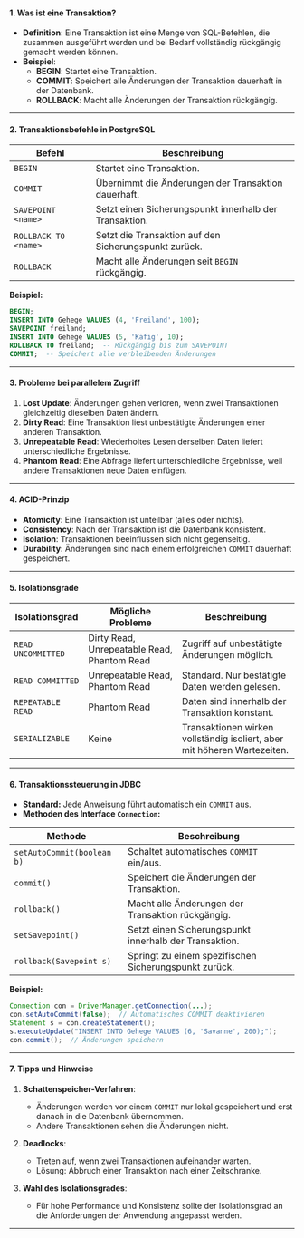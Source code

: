 
#### **1. Was ist eine Transaktion?**
- **Definition**: Eine Transaktion ist eine Menge von SQL-Befehlen, die zusammen ausgeführt werden und bei Bedarf vollständig rückgängig gemacht werden können.
- **Beispiel**:
  - **BEGIN**: Startet eine Transaktion.
  - **COMMIT**: Speichert alle Änderungen der Transaktion dauerhaft in der Datenbank.
  - **ROLLBACK**: Macht alle Änderungen der Transaktion rückgängig.

---

#### **2. Transaktionsbefehle in PostgreSQL**

| **Befehl**              | **Beschreibung**                                                                 |
|--------------------------|---------------------------------------------------------------------------------|
| `BEGIN`                 | Startet eine Transaktion.                                                        |
| `COMMIT`                | Übernimmt die Änderungen der Transaktion dauerhaft.                              |
| `SAVEPOINT <name>`      | Setzt einen Sicherungspunkt innerhalb der Transaktion.                           |
| `ROLLBACK TO <name>`    | Setzt die Transaktion auf den Sicherungspunkt zurück.                            |
| `ROLLBACK`              | Macht alle Änderungen seit `BEGIN` rückgängig.                                   |

**Beispiel:**
```sql
BEGIN;
INSERT INTO Gehege VALUES (4, 'Freiland', 100);
SAVEPOINT freiland;
INSERT INTO Gehege VALUES (5, 'Käfig', 10);
ROLLBACK TO freiland;  -- Rückgängig bis zum SAVEPOINT
COMMIT;  -- Speichert alle verbleibenden Änderungen
```

---

#### **3. Probleme bei parallelem Zugriff**
1. **Lost Update**: Änderungen gehen verloren, wenn zwei Transaktionen gleichzeitig dieselben Daten ändern.
2. **Dirty Read**: Eine Transaktion liest unbestätigte Änderungen einer anderen Transaktion.
3. **Unrepeatable Read**: Wiederholtes Lesen derselben Daten liefert unterschiedliche Ergebnisse.
4. **Phantom Read**: Eine Abfrage liefert unterschiedliche Ergebnisse, weil andere Transaktionen neue Daten einfügen.

---

#### **4. ACID-Prinzip**
- **Atomicity**: Eine Transaktion ist unteilbar (alles oder nichts).
- **Consistency**: Nach der Transaktion ist die Datenbank konsistent.
- **Isolation**: Transaktionen beeinflussen sich nicht gegenseitig.
- **Durability**: Änderungen sind nach einem erfolgreichen `COMMIT` dauerhaft gespeichert.

---

#### **5. Isolationsgrade**

| **Isolationsgrad**        | **Mögliche Probleme**                   | **Beschreibung**                                                 |
|---------------------------|-----------------------------------------|-------------------------------------------------------------------|
| `READ UNCOMMITTED`        | Dirty Read, Unrepeatable Read, Phantom Read | Zugriff auf unbestätigte Änderungen möglich.                     |
| `READ COMMITTED`          | Unrepeatable Read, Phantom Read        | Standard. Nur bestätigte Daten werden gelesen.                   |
| `REPEATABLE READ`         | Phantom Read                           | Daten sind innerhalb der Transaktion konstant.                   |
| `SERIALIZABLE`            | Keine                                  | Transaktionen wirken vollständig isoliert, aber mit höheren Wartezeiten. |

---

#### **6. Transaktionssteuerung in JDBC**
- **Standard:** Jede Anweisung führt automatisch ein `COMMIT` aus.
- **Methoden des Interface `Connection`:**

| **Methode**                | **Beschreibung**                                                     |
|----------------------------|---------------------------------------------------------------------|
| `setAutoCommit(boolean b)` | Schaltet automatisches `COMMIT` ein/aus.                            |
| `commit()`                 | Speichert die Änderungen der Transaktion.                          |
| `rollback()`               | Macht alle Änderungen der Transaktion rückgängig.                  |
| `setSavepoint()`           | Setzt einen Sicherungspunkt innerhalb der Transaktion.             |
| `rollback(Savepoint s)`    | Springt zu einem spezifischen Sicherungspunkt zurück.              |

**Beispiel:**
```java
Connection con = DriverManager.getConnection(...);
con.setAutoCommit(false);  // Automatisches COMMIT deaktivieren
Statement s = con.createStatement();
s.executeUpdate("INSERT INTO Gehege VALUES (6, 'Savanne', 200);");
con.commit();  // Änderungen speichern
```

---

#### **7. Tipps und Hinweise**
1. **Schattenspeicher-Verfahren**:
   - Änderungen werden vor einem `COMMIT` nur lokal gespeichert und erst danach in die Datenbank übernommen.
   - Andere Transaktionen sehen die Änderungen nicht.
   
2. **Deadlocks**:
   - Treten auf, wenn zwei Transaktionen aufeinander warten.
   - Lösung: Abbruch einer Transaktion nach einer Zeitschranke.

3. **Wahl des Isolationsgrades**:
   - Für hohe Performance und Konsistenz sollte der Isolationsgrad an die Anforderungen der Anwendung angepasst werden.

---
